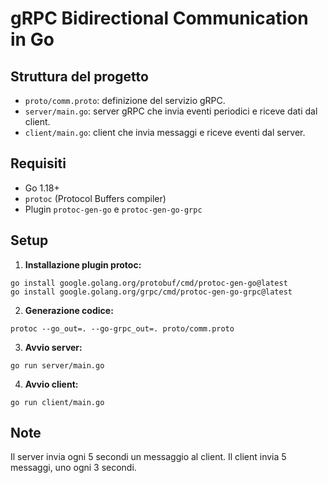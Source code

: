 
# gRPC Bidirectional Communication in Go

## Struttura del progetto

- `proto/comm.proto`: definizione del servizio gRPC.
- `server/main.go`: server gRPC che invia eventi periodici e riceve dati dal client.
- `client/main.go`: client che invia messaggi e riceve eventi dal server.

## Requisiti

- Go 1.18+
- `protoc` (Protocol Buffers compiler)
- Plugin `protoc-gen-go` e `protoc-gen-go-grpc`

## Setup

1. **Installazione plugin protoc:**

```
go install google.golang.org/protobuf/cmd/protoc-gen-go@latest
go install google.golang.org/grpc/cmd/protoc-gen-go-grpc@latest
```

2. **Generazione codice:**

```
protoc --go_out=. --go-grpc_out=. proto/comm.proto
```

3. **Avvio server:**

```
go run server/main.go
```

4. **Avvio client:**

```
go run client/main.go
```

## Note

Il server invia ogni 5 secondi un messaggio al client.
Il client invia 5 messaggi, uno ogni 3 secondi.
